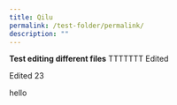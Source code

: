 ```yaml
---
title: Qilu
permalink: /test-folder/permalink/
description: ""
---
```

**Test editing different files**
TTTTTTT
Edited

Edited 23

hello